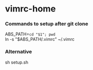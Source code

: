 vimrc-home
==========

### Commands to setup after git clone

ABS_PATH=`cd "$1"; pwd`  
ln -s "$ABS_PATH/.vimrc" ~/.vimrc  

### Alternative

sh setup.sh
